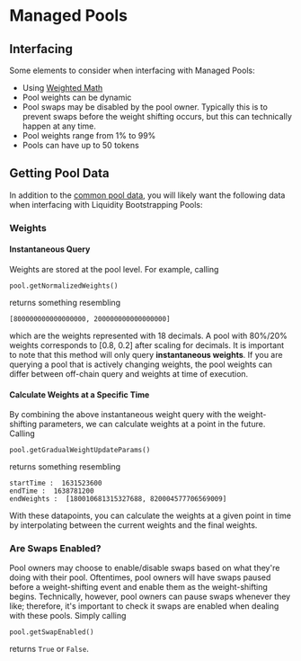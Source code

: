 # Managed Pools

## Interfacing

Some elements to consider when interfacing with Managed Pools:

* Using [Weighted Math](../math/weighted-math.md)
* Pool weights can be dynamic
* Pool swaps may be disabled by the pool owner. Typically this is to prevent swaps before the weight shifting occurs, but this can technically happen at any time.
* Pool weights range from 1% to 99%
* Pools can have up to 50 tokens

## Getting Pool Data

In addition to the [common pool data](./#getting-common-pool-data), you will likely want the following data when interfacing with Liquidity Bootstrapping Pools:

### Weights

#### Instantaneous Query

Weights are stored at the pool level. For example, calling

```
pool.getNormalizedWeights()
```

returns something resembling

```
[800000000000000000, 200000000000000000]
```

which are the weights represented with 18 decimals. A pool with 80%/20% weights corresponds to \[0.8, 0.2] after scaling for decimals. It is important to note that this method will only query **instantaneous weights**. If you are querying a pool that is actively changing weights, the pool weights can differ between off-chain query and weights at time of execution.

#### Calculate Weights at a Specific Time

By combining the above instantaneous weight query with the weight-shifting parameters, we can calculate weights at a point in the future. Calling

```
pool.getGradualWeightUpdateParams()
```

returns something resembling

```
startTime :  1631523600
endTime :  1638781200
endWeights :  [180010681315327688, 820004577706569009]
```

With these datapoints, you can calculate the weights at a given point in time by interpolating between the current weights and the final weights.

### Are Swaps Enabled?

Pool owners may choose to enable/disable swaps based on what they're doing with their pool. Oftentimes, pool owners will have swaps paused before a weight-shifting event and enable them as the weight-shifting begins. Technically, however, pool owners can pause swaps whenever they like; therefore, it's important to check it swaps are enabled when dealing with these pools. Simply calling

```
pool.getSwapEnabled()
```

returns `True` or `False`.
